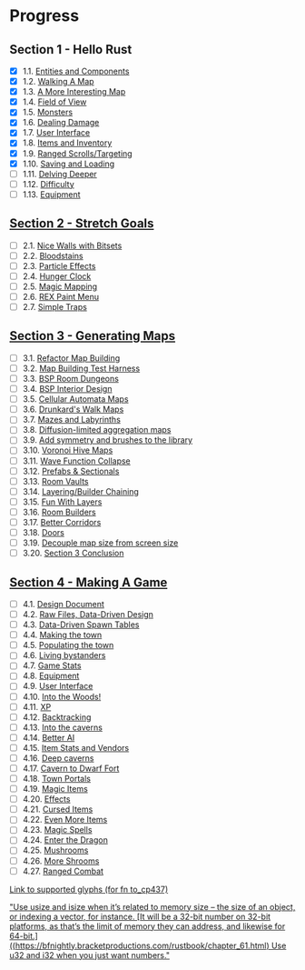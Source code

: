 # Progress
## Section 1 - Hello Rust
* [x] 1.1. [Entities and Components](https://bfnightly.bracketproductions.com/rustbook/chapter_2.html)
* [x] 1.2. [Walking A Map](https://bfnightly.bracketproductions.com/rustbook/chapter_3.html)
* [x] 1.3. [A More Interesting Map](https://bfnightly.bracketproductions.com/rustbook/chapter_4.html)
* [x] 1.4. [Field of View](https://bfnightly.bracketproductions.com/rustbook/chapter_5.html)
* [x] 1.5. [Monsters](https://bfnightly.bracketproductions.com/rustbook/chapter_6.html)
* [x] 1.6. [Dealing Damage](https://bfnightly.bracketproductions.com/rustbook/chapter_7.html)
* [x] 1.7. [User Interface](https://bfnightly.bracketproductions.com/rustbook/chapter_8.html)
* [x] 1.8. [Items and Inventory](https://bfnightly.bracketproductions.com/rustbook/chapter_9.html)
* [x] 1.9. [Ranged Scrolls/Targeting](https://bfnightly.bracketproductions.com/rustbook/chapter_10.html)
* [x] 1.10. [Saving and Loading](https://bfnightly.bracketproductions.com/rustbook/chapter_11.html)
* [ ] 1.11. [Delving Deeper](https://bfnightly.bracketproductions.com/rustbook/chapter_12.html)
* [ ] 1.12. [Difficulty](https://bfnightly.bracketproductions.com/rustbook/chapter_13.html)
* [ ] 1.13. [Equipment](https://bfnightly.bracketproductions.com/rustbook/chapter_14.html)
## [Section 2 - Stretch Goals](https://bfnightly.bracketproductions.com/rustbook/chapter_15.html)
* [ ] 2.1. [Nice Walls with Bitsets](https://bfnightly.bracketproductions.com/rustbook/chapter_16.html)
* [ ] 2.2. [Bloodstains](https://bfnightly.bracketproductions.com/rustbook/chapter_17.html)
* [ ] 2.3. [Particle Effects](https://bfnightly.bracketproductions.com/rustbook/chapter_18.html)
* [ ] 2.4. [Hunger Clock](https://bfnightly.bracketproductions.com/rustbook/chapter_19.html)
* [ ] 2.5. [Magic Mapping](https://bfnightly.bracketproductions.com/rustbook/chapter_20.html)
* [ ] 2.6. [REX Paint Menu](https://bfnightly.bracketproductions.com/rustbook/chapter_21.html)
* [ ] 2.7. [Simple Traps](https://bfnightly.bracketproductions.com/rustbook/chapter_22.html)
## [Section 3 - Generating Maps](https://bfnightly.bracketproductions.com/rustbook/chapter23-prefix.html)
* [ ] 3.1. [Refactor Map Building](https://bfnightly.bracketproductions.com/rustbook/chapter_23.html)
* [ ] 3.2. [Map Building Test Harness](https://bfnightly.bracketproductions.com/rustbook/chapter_24.html)
* [ ] 3.3. [BSP Room Dungeons](https://bfnightly.bracketproductions.com/rustbook/chapter_25.html)
* [ ] 3.4. [BSP Interior Design](https://bfnightly.bracketproductions.com/rustbook/chapter_26.html)
* [ ] 3.5. [Cellular Automata Maps](https://bfnightly.bracketproductions.com/rustbook/chapter_27.html)
* [ ] 3.6. [Drunkard's Walk Maps](https://bfnightly.bracketproductions.com/rustbook/chapter_28.html)
* [ ] 3.7. [Mazes and Labyrinths](https://bfnightly.bracketproductions.com/rustbook/chapter_29.html)
* [ ] 3.8. [Diffusion-limited aggregation maps](https://bfnightly.bracketproductions.com/rustbook/chapter_30.html)
* [ ] 3.9. [Add symmetry and brushes to the library](https://bfnightly.bracketproductions.com/rustbook/chapter_31.html)
* [ ] 3.10. [Voronoi Hive Maps](https://bfnightly.bracketproductions.com/rustbook/chapter_32.html)
* [ ] 3.11. [Wave Function Collapse](https://bfnightly.bracketproductions.com/rustbook/chapter_33.html)
* [ ] 3.12. [Prefabs & Sectionals](https://bfnightly.bracketproductions.com/rustbook/chapter_34.html)
* [ ] 3.13. [Room Vaults](https://bfnightly.bracketproductions.com/rustbook/chapter_35.html)
* [ ] 3.14. [Layering/Builder Chaining](https://bfnightly.bracketproductions.com/rustbook/chapter_36.html)
* [ ] 3.15. [Fun With Layers](https://bfnightly.bracketproductions.com/rustbook/chapter_37.html)
* [ ] 3.16. [Room Builders](https://bfnightly.bracketproductions.com/rustbook/chapter_38.html)
* [ ] 3.17. [Better Corridors](https://bfnightly.bracketproductions.com/rustbook/chapter_39.html)
* [ ] 3.18. [Doors](https://bfnightly.bracketproductions.com/rustbook/chapter_40.html)
* [ ] 3.19. [Decouple map size from screen size](https://bfnightly.bracketproductions.com/rustbook/chapter_41.html)
* [ ] 3.20. [Section 3 Conclusion](https://bfnightly.bracketproductions.com/rustbook/chapter_42.html)
## [Section 4 - Making A Game](https://bfnightly.bracketproductions.com/rustbook/chapter_43.html)
* [ ] 4.1. [Design Document](https://bfnightly.bracketproductions.com/rustbook/chapter_44.html)
* [ ] 4.2. [Raw Files, Data-Driven Design](https://bfnightly.bracketproductions.com/rustbook/chapter_45.html)
* [ ] 4.3. [Data-Driven Spawn Tables](https://bfnightly.bracketproductions.com/rustbook/chapter_46.html)
* [ ] 4.4. [Making the town](https://bfnightly.bracketproductions.com/rustbook/chapter_47.html)
* [ ] 4.5. [Populating the town](https://bfnightly.bracketproductions.com/rustbook/chapter_48.html)
* [ ] 4.6. [Living bystanders](https://bfnightly.bracketproductions.com/rustbook/chapter_49.html)
* [ ] 4.7. [Game Stats](https://bfnightly.bracketproductions.com/rustbook/chapter_50.html)
* [ ] 4.8. [Equipment](https://bfnightly.bracketproductions.com/rustbook/chapter_51.html)
* [ ] 4.9. [User Interface](https://bfnightly.bracketproductions.com/rustbook/chapter_52.html)
* [ ] 4.10. [Into the Woods!](https://bfnightly.bracketproductions.com/rustbook/chapter_53.html)
* [ ] 4.11. [XP](https://bfnightly.bracketproductions.com/rustbook/chapter_54.html)
* [ ] 4.12. [Backtracking](https://bfnightly.bracketproductions.com/rustbook/chapter_55.html)
* [ ] 4.13. [Into the caverns](https://bfnightly.bracketproductions.com/rustbook/chapter_56.html)
* [ ] 4.14. [Better AI](https://bfnightly.bracketproductions.com/rustbook/chapter_57.html)
* [ ] 4.15. [Item Stats and Vendors](https://bfnightly.bracketproductions.com/rustbook/chapter_58.html)
* [ ] 4.16. [Deep caverns](https://bfnightly.bracketproductions.com/rustbook/chapter_59.html)
* [ ] 4.17. [Cavern to Dwarf Fort](https://bfnightly.bracketproductions.com/rustbook/chapter_60.html)
* [ ] 4.18. [Town Portals](https://bfnightly.bracketproductions.com/rustbook/chapter_61.html)
* [ ] 4.19. [Magic Items](https://bfnightly.bracketproductions.com/rustbook/chapter_62.html)
* [ ] 4.20. [Effects](https://bfnightly.bracketproductions.com/rustbook/chapter_63.html)
* [ ] 4.21. [Cursed Items](https://bfnightly.bracketproductions.com/rustbook/chapter_64.html)
* [ ] 4.22. [Even More Items](https://bfnightly.bracketproductions.com/rustbook/chapter_65.html)
* [ ] 4.23. [Magic Spells](https://bfnightly.bracketproductions.com/rustbook/chapter_66.html)
* [ ] 4.24. [Enter the Dragon](https://bfnightly.bracketproductions.com/rustbook/chapter_67.html)
* [ ] 4.25. [Mushrooms](https://bfnightly.bracketproductions.com/rustbook/chapter_68.html)
* [ ] 4.26. [More Shrooms](https://bfnightly.bracketproductions.com/rustbook/chapter_69.html)
* [ ] 4.27. [Ranged Combat](https://bfnightly.bracketproductions.com/rustbook/chapter_70.html)

[Link to supported glyphs (for fn to_cp437)](https://docs.rs/rltk/0.5.15/src/rltk/codepage437.rs.html#2-276)

["Use usize and isize when it’s related to memory size – the size of an object, or indexing a vector, for instance. [It will be a 32-bit number on 32-bit platforms, as that’s the limit of memory they can address, and likewise for 64-bit.]((https://bfnightly.bracketproductions.com/rustbook/chapter_61.html)
Use u32 and i32 when you just want numbers."](https://users.rust-lang.org/t/i32-vs-isize-u32-vs-usize/22657/3)
